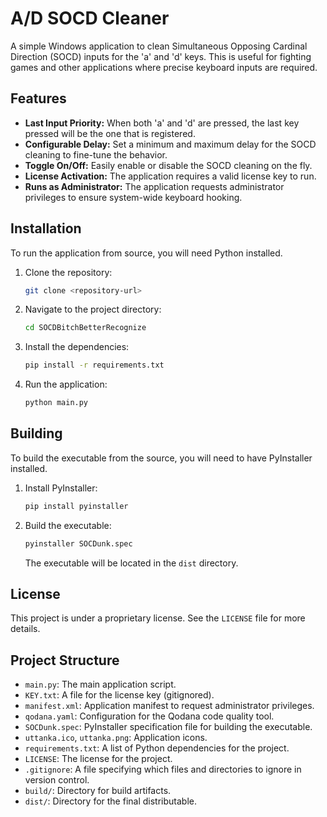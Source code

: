 # A/D SOCD Cleaner

A simple Windows application to clean Simultaneous Opposing Cardinal Direction (SOCD) inputs for the 'a' and 'd' keys. This is useful for fighting games and other applications where precise keyboard inputs are required.

## Features

*   **Last Input Priority:** When both 'a' and 'd' are pressed, the last key pressed will be the one that is registered.
*   **Configurable Delay:** Set a minimum and maximum delay for the SOCD cleaning to fine-tune the behavior.
*   **Toggle On/Off:** Easily enable or disable the SOCD cleaning on the fly.
*   **License Activation:** The application requires a valid license key to run.
*   **Runs as Administrator:** The application requests administrator privileges to ensure system-wide keyboard hooking.

## Installation

To run the application from source, you will need Python installed.

1.  Clone the repository:
    ```bash
    git clone <repository-url>
    ```
2.  Navigate to the project directory:
    ```bash
    cd SOCDBitchBetterRecognize
    ```
3.  Install the dependencies:
    ```bash
    pip install -r requirements.txt
    ```
4.  Run the application:
    ```bash
    python main.py
    ```

## Building

To build the executable from the source, you will need to have PyInstaller installed.

1.  Install PyInstaller:
    ```bash
    pip install pyinstaller
    ```
2.  Build the executable:
    ```bash
    pyinstaller SOCDunk.spec
    ```
    The executable will be located in the `dist` directory.

## License

This project is under a proprietary license. See the `LICENSE` file for more details.

## Project Structure

*   `main.py`: The main application script.
*   `KEY.txt`: A file for the license key (gitignored).
*   `manifest.xml`: Application manifest to request administrator privileges.
*   `qodana.yaml`: Configuration for the Qodana code quality tool.
*   `SOCDunk.spec`: PyInstaller specification file for building the executable.
*   `uttanka.ico`, `uttanka.png`: Application icons.
*   `requirements.txt`: A list of Python dependencies for the project.
*   `LICENSE`: The license for the project.
*   `.gitignore`: A file specifying which files and directories to ignore in version control.
*   `build/`: Directory for build artifacts.
*   `dist/`: Directory for the final distributable.